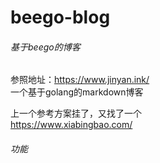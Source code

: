 # beego-blog
###### 基于beego的博客

参照地址：https://www.jinyan.ink/<br>
一个基于golang的markdown博客<br>
      
上一个参考方案挂了，又找了一个<br>
https://www.xiabingbao.com/<br>
###### 功能

